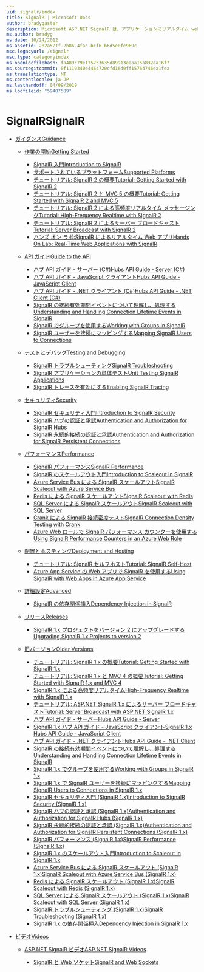 ```yaml
---
uid: signalr/index
title: SignalR | Microsoft Docs
author: bradygaster
description: Microsoft ASP.NET SignalR は、アプリケーションにリアルタイム web 機能を追加するプロセスを簡素化する ASP.NET 開発者向けのライブラリです。
ms.author: bradyg
ms.date: 10/24/2012
ms.assetid: 282a521f-2b86-4fac-bcf6-b6d5e0fe969c
msc.legacyurl: /signalr
msc.type: categoryindex
ms.openlocfilehash: fa489c79e175753635d89913aaaa15a832aa16f7
ms.sourcegitcommit: 0f1119340e4464720cfd16d0ff15764746ea1fea
ms.translationtype: MT
ms.contentlocale: ja-JP
ms.lasthandoff: 04/09/2019
ms.locfileid: "59407589"
---
```

# <a name="signalr"></a><span data-ttu-id="0b66f-103">SignalR</span><span class="sxs-lookup"><span data-stu-id="0b66f-103">SignalR</span></span>

- [<span data-ttu-id="0b66f-104">ガイダンス</span><span class="sxs-lookup"><span data-stu-id="0b66f-104">Guidance</span></span>](overview/index.md)

    - [<span data-ttu-id="0b66f-105">作業の開始</span><span class="sxs-lookup"><span data-stu-id="0b66f-105">Getting Started</span></span>](overview/getting-started/index.md)

        - [<span data-ttu-id="0b66f-106">SignalR 入門</span><span class="sxs-lookup"><span data-stu-id="0b66f-106">Introduction to SignalR</span></span>](overview/getting-started/introduction-to-signalr.md)
        - [<span data-ttu-id="0b66f-107">サポートされているプラットフォーム</span><span class="sxs-lookup"><span data-stu-id="0b66f-107">Supported Platforms</span></span>](overview/getting-started/supported-platforms.md)
        - [<span data-ttu-id="0b66f-108">チュートリアル: SignalR 2 の概要</span><span class="sxs-lookup"><span data-stu-id="0b66f-108">Tutorial: Getting Started with SignalR 2</span></span>](overview/getting-started/tutorial-getting-started-with-signalr.md)
        - [<span data-ttu-id="0b66f-109">チュートリアル: SignalR 2 と MVC 5 の概要</span><span class="sxs-lookup"><span data-stu-id="0b66f-109">Tutorial: Getting Started with SignalR 2 and MVC 5</span></span>](overview/getting-started/tutorial-getting-started-with-signalr-and-mvc.md)
        - [<span data-ttu-id="0b66f-110">チュートリアル: SignalR 2 による高頻度リアルタイム メッセージング</span><span class="sxs-lookup"><span data-stu-id="0b66f-110">Tutorial: High-Frequency Realtime with SignalR 2</span></span>](overview/getting-started/tutorial-high-frequency-realtime-with-signalr.md)
        - [<span data-ttu-id="0b66f-111">チュートリアル: SignalR 2 によるサーバー ブロードキャスト</span><span class="sxs-lookup"><span data-stu-id="0b66f-111">Tutorial: Server Broadcast with SignalR 2</span></span>](overview/getting-started/tutorial-server-broadcast-with-signalr.md)
        - [<span data-ttu-id="0b66f-112">ハンズ オン ラボ:SignalR によるリアルタイム Web アプリ</span><span class="sxs-lookup"><span data-stu-id="0b66f-112">Hands On Lab: Real-Time Web Applications with SignalR</span></span>](overview/getting-started/real-time-web-applications-with-signalr.md)
    - [<span data-ttu-id="0b66f-113">API ガイド</span><span class="sxs-lookup"><span data-stu-id="0b66f-113">Guide to the API</span></span>](overview/guide-to-the-api/index.md)

        - [<span data-ttu-id="0b66f-114">ハブ API ガイド - サーバー (C#)</span><span class="sxs-lookup"><span data-stu-id="0b66f-114">Hubs API Guide - Server (C#)</span></span>](overview/guide-to-the-api/hubs-api-guide-server.md)
        - [<span data-ttu-id="0b66f-115">ハブ API ガイド - JavaScript クライアント</span><span class="sxs-lookup"><span data-stu-id="0b66f-115">Hubs API Guide - JavaScript Client</span></span>](overview/guide-to-the-api/hubs-api-guide-javascript-client.md)
        - [<span data-ttu-id="0b66f-116">ハブ API ガイド - .NET クライアント (C#)</span><span class="sxs-lookup"><span data-stu-id="0b66f-116">Hubs API Guide - .NET Client (C#)</span></span>](overview/guide-to-the-api/hubs-api-guide-net-client.md)
        - [<span data-ttu-id="0b66f-117">SignalR の接続有効期間イベントについて理解し、処理する</span><span class="sxs-lookup"><span data-stu-id="0b66f-117">Understanding and Handling Connection Lifetime Events in SignalR</span></span>](overview/guide-to-the-api/handling-connection-lifetime-events.md)
        - [<span data-ttu-id="0b66f-118">SignalR でグループを使用する</span><span class="sxs-lookup"><span data-stu-id="0b66f-118">Working with Groups in SignalR</span></span>](overview/guide-to-the-api/working-with-groups.md)
        - [<span data-ttu-id="0b66f-119">SignalR ユーザーを接続にマッピングする</span><span class="sxs-lookup"><span data-stu-id="0b66f-119">Mapping SignalR Users to Connections</span></span>](overview/guide-to-the-api/mapping-users-to-connections.md)
    - [<span data-ttu-id="0b66f-120">テストとデバッグ</span><span class="sxs-lookup"><span data-stu-id="0b66f-120">Testing and Debugging</span></span>](overview/testing-and-debugging/index.md)

        - [<span data-ttu-id="0b66f-121">SignalR トラブルシューティング</span><span class="sxs-lookup"><span data-stu-id="0b66f-121">SignalR Troubleshooting</span></span>](overview/testing-and-debugging/troubleshooting.md)
        - [<span data-ttu-id="0b66f-122">SignalR アプリケーションの単体テスト</span><span class="sxs-lookup"><span data-stu-id="0b66f-122">Unit Testing SignalR Applications</span></span>](overview/testing-and-debugging/unit-testing-signalr-applications.md)
        - [<span data-ttu-id="0b66f-123">SignalR トレースを有効にする</span><span class="sxs-lookup"><span data-stu-id="0b66f-123">Enabling SignalR Tracing</span></span>](overview/testing-and-debugging/enabling-signalr-tracing.md)
    - [<span data-ttu-id="0b66f-124">セキュリティ</span><span class="sxs-lookup"><span data-stu-id="0b66f-124">Security</span></span>](overview/security/index.md)

        - [<span data-ttu-id="0b66f-125">SignalR セキュリティ入門</span><span class="sxs-lookup"><span data-stu-id="0b66f-125">Introduction to SignalR Security</span></span>](overview/security/introduction-to-security.md)
        - [<span data-ttu-id="0b66f-126">SignalR ハブの認証と承認</span><span class="sxs-lookup"><span data-stu-id="0b66f-126">Authentication and Authorization for SignalR Hubs</span></span>](overview/security/hub-authorization.md)
        - [<span data-ttu-id="0b66f-127">SignalR 永続的接続の認証と承認</span><span class="sxs-lookup"><span data-stu-id="0b66f-127">Authentication and Authorization for SignalR Persistent Connections</span></span>](overview/security/persistent-connection-authorization.md)
    - [<span data-ttu-id="0b66f-128">パフォーマンス</span><span class="sxs-lookup"><span data-stu-id="0b66f-128">Performance</span></span>](overview/performance/index.md)

        - [<span data-ttu-id="0b66f-129">SignalR パフォーマンス</span><span class="sxs-lookup"><span data-stu-id="0b66f-129">SignalR Performance</span></span>](overview/performance/signalr-performance.md)
        - [<span data-ttu-id="0b66f-130">SignalR のスケールアウト入門</span><span class="sxs-lookup"><span data-stu-id="0b66f-130">Introduction to Scaleout in SignalR</span></span>](overview/performance/scaleout-in-signalr.md)
        - [<span data-ttu-id="0b66f-131">Azure Service Bus による SignalR スケールアウト</span><span class="sxs-lookup"><span data-stu-id="0b66f-131">SignalR Scaleout with Azure Service Bus</span></span>](overview/performance/scaleout-with-windows-azure-service-bus.md)
        - [<span data-ttu-id="0b66f-132">Redis による SignalR スケールアウト</span><span class="sxs-lookup"><span data-stu-id="0b66f-132">SignalR Scaleout with Redis</span></span>](overview/performance/scaleout-with-redis.md)
        - [<span data-ttu-id="0b66f-133">SQL Server による SignalR スケールアウト</span><span class="sxs-lookup"><span data-stu-id="0b66f-133">SignalR Scaleout with SQL Server</span></span>](overview/performance/scaleout-with-sql-server.md)
        - [<span data-ttu-id="0b66f-134">Crank による SignalR 接続密度テスト</span><span class="sxs-lookup"><span data-stu-id="0b66f-134">SignalR Connection Density Testing with Crank</span></span>](overview/performance/signalr-connection-density-testing-with-crank.md)
        - [<span data-ttu-id="0b66f-135">Azure Web ロールで SignalR パフォーマンス カウンターを使用する</span><span class="sxs-lookup"><span data-stu-id="0b66f-135">Using SignalR Performance Counters in an Azure Web Role</span></span>](overview/performance/using-signalr-performance-counters-in-an-azure-web-role.md)
    - [<span data-ttu-id="0b66f-136">配置とホスティング</span><span class="sxs-lookup"><span data-stu-id="0b66f-136">Deployment and Hosting</span></span>](overview/deployment/index.md)

        - [<span data-ttu-id="0b66f-137">チュートリアル: SignalR セルフホスト</span><span class="sxs-lookup"><span data-stu-id="0b66f-137">Tutorial: SignalR Self-Host</span></span>](overview/deployment/tutorial-signalr-self-host.md)
        - [<span data-ttu-id="0b66f-138">Azure App Service の Web アプリで SignalR を使用する</span><span class="sxs-lookup"><span data-stu-id="0b66f-138">Using SignalR with Web Apps in Azure App Service</span></span>](overview/deployment/using-signalr-with-azure-web-sites.md)
    - [<span data-ttu-id="0b66f-139">詳細設定</span><span class="sxs-lookup"><span data-stu-id="0b66f-139">Advanced</span></span>](overview/advanced/index.md)

        - [<span data-ttu-id="0b66f-140">SignalR の依存関係挿入</span><span class="sxs-lookup"><span data-stu-id="0b66f-140">Dependency Injection in SignalR</span></span>](overview/advanced/dependency-injection.md)
    - [<span data-ttu-id="0b66f-141">リリース</span><span class="sxs-lookup"><span data-stu-id="0b66f-141">Releases</span></span>](overview/releases/index.md)

        - [<span data-ttu-id="0b66f-142">SignalR 1.x プロジェクトをバージョン 2 にアップグレードする</span><span class="sxs-lookup"><span data-stu-id="0b66f-142">Upgrading SignalR 1.x Projects to version 2</span></span>](overview/releases/upgrading-signalr-1x-projects-to-20.md)
    - [<span data-ttu-id="0b66f-143">旧バージョン</span><span class="sxs-lookup"><span data-stu-id="0b66f-143">Older Versions</span></span>](overview/older-versions/index.md)

        - [<span data-ttu-id="0b66f-144">チュートリアル: SignalR 1.x の概要</span><span class="sxs-lookup"><span data-stu-id="0b66f-144">Tutorial: Getting Started with SignalR 1.x</span></span>](overview/older-versions/tutorial-getting-started-with-signalr.md)
        - [<span data-ttu-id="0b66f-145">チュートリアル: SignalR 1.x と MVC 4 の概要</span><span class="sxs-lookup"><span data-stu-id="0b66f-145">Tutorial: Getting Started with SignalR 1.x and MVC 4</span></span>](overview/older-versions/tutorial-getting-started-with-signalr-and-mvc-4.md)
        - [<span data-ttu-id="0b66f-146">SignalR 1.x による高頻度リアルタイム</span><span class="sxs-lookup"><span data-stu-id="0b66f-146">High-Frequency Realtime with SignalR 1.x</span></span>](overview/older-versions/tutorial-high-frequency-realtime-with-signalr.md)
        - [<span data-ttu-id="0b66f-147">チュートリアル: ASP.NET SignalR 1.x によるサーバー ブロードキャスト</span><span class="sxs-lookup"><span data-stu-id="0b66f-147">Tutorial: Server Broadcast with ASP.NET SignalR 1.x</span></span>](overview/older-versions/tutorial-server-broadcast-with-aspnet-signalr.md)
        - [<span data-ttu-id="0b66f-148">ハブ API ガイド - サーバー</span><span class="sxs-lookup"><span data-stu-id="0b66f-148">Hubs API Guide - Server</span></span>](overview/older-versions/signalr-1x-hubs-api-guide-server.md)
        - [<span data-ttu-id="0b66f-149">SignalR 1.x ハブ API ガイド - JavaScript クライアント</span><span class="sxs-lookup"><span data-stu-id="0b66f-149">SignalR 1.x Hubs API Guide - JavaScript Client</span></span>](overview/older-versions/signalr-1x-hubs-api-guide-javascript-client.md)
        - [<span data-ttu-id="0b66f-150">ハブ API ガイド - .NET クライアント</span><span class="sxs-lookup"><span data-stu-id="0b66f-150">Hubs API Guide - .NET Client</span></span>](overview/older-versions/signalr-1x-hubs-api-guide-net-client.md)
        - [<span data-ttu-id="0b66f-151">SignalR の接続有効期間イベントについて理解し、処理する</span><span class="sxs-lookup"><span data-stu-id="0b66f-151">Understanding and Handling Connection Lifetime Events in SignalR</span></span>](overview/older-versions/handling-connection-lifetime-events.md)
        - [<span data-ttu-id="0b66f-152">SignalR 1.x でグループを使用する</span><span class="sxs-lookup"><span data-stu-id="0b66f-152">Working with Groups in SignalR 1.x</span></span>](overview/older-versions/working-with-groups.md)
        - [<span data-ttu-id="0b66f-153">SignalR 1.x で SignalR ユーザーを接続にマッピングする</span><span class="sxs-lookup"><span data-stu-id="0b66f-153">Mapping SignalR Users to Connections in SignalR 1.x</span></span>](overview/older-versions/mapping-users-to-connections.md)
        - [<span data-ttu-id="0b66f-154">SignalR セキュリティ入門 (SignalR 1.x)</span><span class="sxs-lookup"><span data-stu-id="0b66f-154">Introduction to SignalR Security (SignalR 1.x)</span></span>](overview/older-versions/introduction-to-security.md)
        - [<span data-ttu-id="0b66f-155">SignalR ハブの認証と承認 (SignalR 1.x)</span><span class="sxs-lookup"><span data-stu-id="0b66f-155">Authentication and Authorization for SignalR Hubs (SignalR 1.x)</span></span>](overview/older-versions/hub-authorization.md)
        - [<span data-ttu-id="0b66f-156">SignalR 永続的接続の認証と承認 (SignalR 1.x)</span><span class="sxs-lookup"><span data-stu-id="0b66f-156">Authentication and Authorization for SignalR Persistent Connections (SignalR 1.x)</span></span>](overview/older-versions/persistent-connection-authorization.md)
        - [<span data-ttu-id="0b66f-157">SignalR パフォーマンス (SignalR 1.x)</span><span class="sxs-lookup"><span data-stu-id="0b66f-157">SignalR Performance (SignalR 1.x)</span></span>](overview/older-versions/signalr-performance.md)
        - [<span data-ttu-id="0b66f-158">SignalR 1.x のスケールアウト入門</span><span class="sxs-lookup"><span data-stu-id="0b66f-158">Introduction to Scaleout in SignalR 1.x</span></span>](overview/older-versions/scaleout-in-signalr.md)
        - [<span data-ttu-id="0b66f-159">Azure Service Bus による SignalR スケールアウト (SignalR 1.x)</span><span class="sxs-lookup"><span data-stu-id="0b66f-159">SignalR Scaleout with Azure Service Bus (SignalR 1.x)</span></span>](overview/older-versions/scaleout-with-windows-azure-service-bus.md)
        - [<span data-ttu-id="0b66f-160">Redis による SignalR スケールアウト (SignalR 1.x)</span><span class="sxs-lookup"><span data-stu-id="0b66f-160">SignalR Scaleout with Redis (SignalR 1.x)</span></span>](overview/older-versions/scaleout-with-redis.md)
        - [<span data-ttu-id="0b66f-161">SQL Server による SignalR スケールアウト (SignalR 1.x)</span><span class="sxs-lookup"><span data-stu-id="0b66f-161">SignalR Scaleout with SQL Server (SignalR 1.x)</span></span>](overview/older-versions/scaleout-with-sql-server.md)
        - [<span data-ttu-id="0b66f-162">SignalR トラブルシューティング (SignalR 1.x)</span><span class="sxs-lookup"><span data-stu-id="0b66f-162">SignalR Troubleshooting (SignalR 1.x)</span></span>](overview/older-versions/troubleshooting.md)
        - [<span data-ttu-id="0b66f-163">SignalR 1.x の依存関係挿入</span><span class="sxs-lookup"><span data-stu-id="0b66f-163">Dependency Injection in SignalR 1.x</span></span>](overview/older-versions/dependency-injection.md)
- [<span data-ttu-id="0b66f-164">ビデオ</span><span class="sxs-lookup"><span data-stu-id="0b66f-164">Videos</span></span>](videos/index.md)

    - [<span data-ttu-id="0b66f-165">ASP.NET SignalR ビデオ</span><span class="sxs-lookup"><span data-stu-id="0b66f-165">ASP.NET SignalR Videos</span></span>](videos/getting-started/index.md)

        - [<span data-ttu-id="0b66f-166">SignalR と Web ソケット</span><span class="sxs-lookup"><span data-stu-id="0b66f-166">SignalR and Web Sockets</span></span>](videos/getting-started/signalr-and-web-sockets.md)
